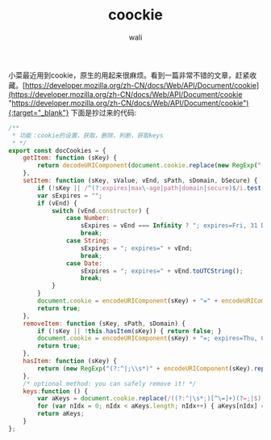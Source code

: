 ﻿---
layout: post
title: coockie   #标题
tagline: 整理coockie方法
category: javascript      #分类
author: wali    #作者
tag: coockie     #标签
ghurl:        #github url
ghurl_zip:    #github zip下载
comments: true

post_nav: false
---

小菜最近用到cookie，原生的用起来很麻烦。看到一篇非常不错的文章，赶紧收藏。[https://developer.mozilla.org/zh-CN/docs/Web/API/Document/cookie](https://developer.mozilla.org/zh-CN/docs/Web/API/Document/cookie "https://developer.mozilla.org/zh-CN/docs/Web/API/Document/cookie"){:target="_blank"} 下面是抄过来的代码:

```javascript
/**
 * 功能：cookie的设置，获取，删除，判断，获取keys
 * */
export const docCookies = {
    getItem: function (sKey) {
        return decodeURIComponent(document.cookie.replace(new RegExp("(?:(?:^|.*;)\\s*" + encodeURIComponent(sKey).replace(/[\-\.\+\*]/g, "\\$&") + "\\s*\\=\\s*([^;]*).*$)|^.*$"), "$1")) || null;
    },
    setItem: function (sKey, sValue, vEnd, sPath, sDomain, bSecure) {
        if (!sKey || /^(?:expires|max\-age|path|domain|secure)$/i.test(sKey)) { return false; }
        var sExpires = "";
        if (vEnd) {
            switch (vEnd.constructor) {
                case Number:
                    sExpires = vEnd === Infinity ? "; expires=Fri, 31 Dec 9999 23:59:59 GMT" : "; max-age=" + vEnd;
                    break;
                case String:
                    sExpires = "; expires=" + vEnd;
                    break;
                case Date:
                    sExpires = "; expires=" + vEnd.toUTCString();
                    break;
            }
        }
        document.cookie = encodeURIComponent(sKey) + "=" + encodeURIComponent(sValue) + sExpires + (sDomain ? "; domain=" + sDomain : "") + (sPath ? "; path=" + sPath : "") + (bSecure ? "; secure" : "");
        return true;
    },
    removeItem: function (sKey, sPath, sDomain) {
        if (!sKey || !this.hasItem(sKey)) { return false; }
        document.cookie = encodeURIComponent(sKey) + "=; expires=Thu, 01 Jan 1970 00:00:00 GMT" + ( sDomain ? "; domain=" + sDomain : "") + ( sPath ? "; path=" + sPath : "");
        return true;
    },
    hasItem: function (sKey) {
        return (new RegExp("(?:^|;\\s*)" + encodeURIComponent(sKey).replace(/[\-\.\+\*]/g, "\\$&") + "\\s*\\=")).test(document.cookie);
    },
    /* optional method: you can safely remove it! */
    keys:function () {
        var aKeys = document.cookie.replace(/((?:^|\s*;)[^\=]+)(?=;|$)|^\s*|\s*(?:\=[^;]*)?(?:\1|$)/g, "").split(/\s*(?:\=[^;]*)?;\s*/);
        for (var nIdx = 0; nIdx < aKeys.length; nIdx++) { aKeys[nIdx] = decodeURIComponent(aKeys[nIdx]); }
        return aKeys;
    }
};
```

